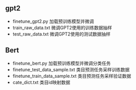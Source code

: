 ## gpt2
+ finetune_gpt2.py 加载预训练模型并微调   
+ train_raw_data.txt 微调GPT2使用的训练数据抽样   
+ test_raw_data.txt 微调GPT2使用的测试数据抽样  

## Bert
+ finetune_bert.py 加载预训练模型并微调分类任务
+ finetune_test_data_sample.txt 类目预测任务采样训练数据
+ finetune_train_data_sample.txt 类目预测任务采样验证数据
+ cate_dict.txt 类目id映射数据
